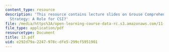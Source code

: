 ```yaml
---
content_type: resource
description: 'This resource contains lecture slides on Grouse Comprehensive Conservation
  Strategy: A Role for CSI?'
file: /media/https%3A/open-learning-course-data-rc.s3.amazonaws.com/11-959-reforming-natural-resources-governance-failings-of-scientific-rationalism-and-alternatives-for-building-common-ground-january-iap-2007/e292d79a2247978cdfe5299cf5951901_13.pdf
file_type: application/pdf
resourcetype: Document
title: 13.pdf
uid: e292d79a-2247-978c-dfe5-299cf5951901
---
```

